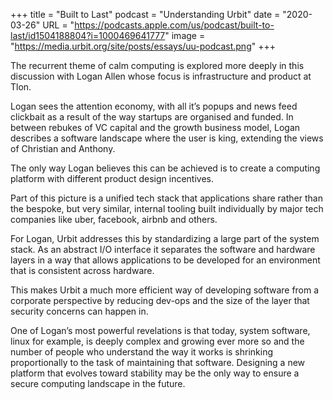 +++
title = "Built to Last"
podcast = "Understanding Urbit"
date = "2020-03-26"
URL = "https://podcasts.apple.com/us/podcast/built-to-last/id1504188804?i=1000469641777"
image = "https://media.urbit.org/site/posts/essays/uu-podcast.png"
+++

The recurrent theme of calm computing is explored more deeply in this discussion with Logan Allen whose focus is infrastructure and product at Tlon.

Logan sees the attention economy, with all it’s popups and news feed clickbait as a result of the way startups are organised and funded. In between rebukes of VC capital and the growth business model, Logan describes a software landscape where the user is king, extending the views of Christian and Anthony.

The only way Logan believes this can be achieved is to create a computing platform with different product design incentives.

Part of this picture is a unified tech stack that applications share rather than the bespoke, but very similar, internal tooling built individually by major tech companies like uber, facebook, airbnb and others.

For Logan, Urbit addresses this by standardizing a large part of the system stack. As an abstract I/O interface it separates the software and hardware layers in a way that allows applications to be developed for an environment that is consistent across hardware.

This makes Urbit a much more efficient way of developing software from a corporate perspective by reducing dev-ops and the size of the layer that security concerns can happen in.

One of Logan’s most powerful revelations is that today, system software, linux for example, is deeply complex and growing ever more so and the number of people who understand the way it works is shrinking proportionally to the task of maintaining that software. Designing a new platform that evolves toward stability may be the only way to ensure a secure computing landscape in the future.